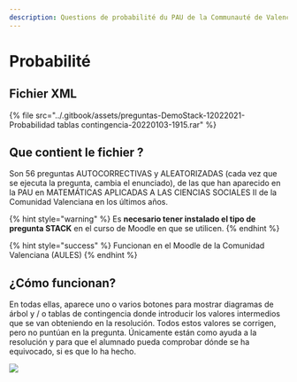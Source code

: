 ```yaml
---
description: Questions de probabilité du PAU de la Communauté de Valence
---
```


# Probabilité

## Fichier XML

{% file src="../.gitbook/assets/preguntas-DemoStack-12022021-Probabilidad tablas contingencia-20220103-1915.rar" %}

## Que contient le fichier ?

Son 56 preguntas AUTOCORRECTIVAS y ALEATORIZADAS (cada vez que se ejecuta la pregunta, cambia el enunciado), de las que han aparecido en la PAU en MATEMÁTICAS APLICADAS A LAS CIENCIAS SOCIALES II de la Comunidad Valenciana en los últimos años.

{% hint style="warning" %}
Es **necesario tener instalado el tipo de pregunta STACK** en el curso de Moodle en que se utilicen.
{% endhint %}

{% hint style="success" %}
Funcionan en el Moodle de la Comunidad Valenciana (AULES)
{% endhint %}

## ¿Cómo funcionan?

En todas ellas, aparece uno o varios botones para mostrar diagramas de árbol y / o tablas de contingencia donde introducir los valores intermedios que se van obteniendo en la resolución. Todos estos valores se corrigen, pero no puntúan en la pregunta. Únicamente están como ayuda a la resolución y para que el alumnado pueda comprobar dónde se ha equivocado, si es que lo ha hecho.

![](../.gitbook/assets/probabilidad2x2.gif)
